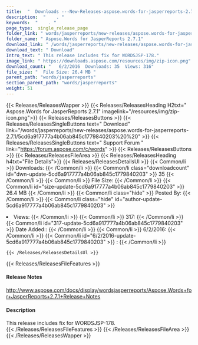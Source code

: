 ```yaml
---
title:  "  Downloads ---New-Releases-aspose.words-for-jasperreports-2.7.1 . " 
description:  "    . " 
keywords:  "    . " 
page_type:  single_release_page
folder_link: " words/jasperreports/new-releases/aspose.words-for-jasperreports-2.7.1/"
folder_name: " Aspose.Words for JasperReports 2.7.1"
download_link: " /words/jasperreports/new-releases/aspose.words-for-jasperreports-2.7.1/5cd6a917777a4b06ab845c1779840203"
download_text: " Download"
Intro_text: " This release includes fix for WORDSJSP-178."
image_link: " https://downloads.aspose.com/resources/img/zip-icon.png"
download_count: "   6/2/2016  Downloads: 35  Views: 316"
file_size: "  File Size: 26.4 MB "
parent_path: "words/jasperreports"
section_parent_path: "words/jasperreports"
weight: 51 
---
```


{{< Releases/ReleasesWapper >}}
  {{< Releases/ReleasesHeading H2txt=" Aspose.Words for JasperReports 2.7.1" imagelink="/resources/img/zip-icon.png">}}
  {{< Releases/ReleasesButtons >}}
    {{< Releases/ReleasesSingleButtons text=" Download" link="/words/jasperreports/new-releases/aspose.words-for-jasperreports-2.7.1/5cd6a917777a4b06ab845c1779840203%20%20" >}}
    {{< Releases/ReleasesSingleButtons text=" Support Forum " link="https://forum.aspose.com/c/words" >}}
  {{< Releases/ReleasesButtons >}}
  {{< Releases/ReleasesFileArea >}}
    {{< Releases/ReleasesHeading h4txt="File Details">}}
    {{< Releases/ReleasesDetailsUl >}}
            {{< Common/li  >}} Downloads: {{< /Common/li >}} 
      {{< Common/li class="downloadcount" id="dwn-update-5cd6a917777a4b06ab845c1779840203" >}} 35 {{< /Common/li >}} 
      {{< Common/li  >}} File Size: {{< /Common/li >}} 
      {{< Common/li id="size-update-5cd6a917777a4b06ab845c1779840203" >}} 26.4 MB {{< /Common/li >}} 
      {{< Common/li  class="hide" >}} Posted By: {{< /Common/li >}} 
      {{< Common/li class="hide" id="author-update-5cd6a917777a4b06ab845c1779840203" >}} <li>Views: {{< /Common/li >}} 
      {{< Common/li  >}} 317: {{< /Common/li >}} 
      {{< Common/li id="317-update-5cd6a917777a4b06ab845c1779840203" >}} Date Added:: {{< /Common/li >}} 
      {{< Common/li  >}} 6/2/2016: {{< /Common/li >}} 
      {{< Common/li id="6/2/2016-update-5cd6a917777a4b06ab845c1779840203" >}} : {{< /Common/li >}} 

    {{< /Releases/ReleasesDetailsUl >}}

  {{< Releases/ReleasesFileFeatures >}}
      <h4>Release Notes</h4><div><a href="http://www.aspose.com/docs/display/wordsjasperreports/Aspose.Words+for+JasperReports+2.7.1+Release+Notes">http://www.aspose.com/docs/display/wordsjasperreports/Aspose.Words+for+JasperReports+2.7.1+Release+Notes</a></div><h4>Description</h4><div class="HTMLDescription">This release includes fix for WORDSJSP-178.</div>
  {{< /Releases/ReleasesFileFeatures >}}
 {{< /Releases/ReleasesFileArea >}}
{{< /Releases/ReleasesWapper >}}


